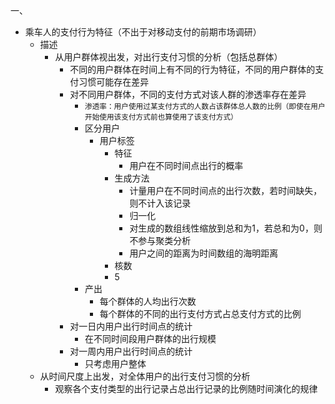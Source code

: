一、

* 乘车人的支付行为特征（不出于对移动支付的前期市场调研）
  * 描述
    * 从用户群体视出发，对出行支付习惯的分析（包括总群体）
      * 不同的用户群体在时间上有不同的行为特征，不同的用户群体的支付习惯可能存在差异
      * 对不同用户群体，不同的支付方式对该人群的渗透率存在差异
        * <small>渗透率：用户使用过某支付方式的人数占该群体总人数的比例（即使在用户开始使用该支付方式前也算使用了该支付方式）</small>
        * 区分用户
          * 用户标签
            * 特征
              * 用户在不同时间点出行的概率
            * 生成方法
              * 计量用户在不同时间点的出行次数，若时间缺失，则不计入该记录
              * 归一化
              * 对生成的数组线性缩放到总和为1，若总和为0，则不参与聚类分析
              * 用户之间的距离为时间数组的海明距离
            *  核数
              * 5
        * 产出
          * 每个群体的人均出行次数
          * 每个群体的不同的出行支付方式占总支付方式的比例
      * 对一日内用户出行时间点的统计
        * 在不同时间段用户群体的出行规模
      * 对一周内用户出行时间点的统计
        * 只考虑用户整体
  * 从时间尺度上出发，对全体用户的出行支付习惯的分析
    * 观察各个支付类型的出行记录占总出行记录的比例随时间演化的规律